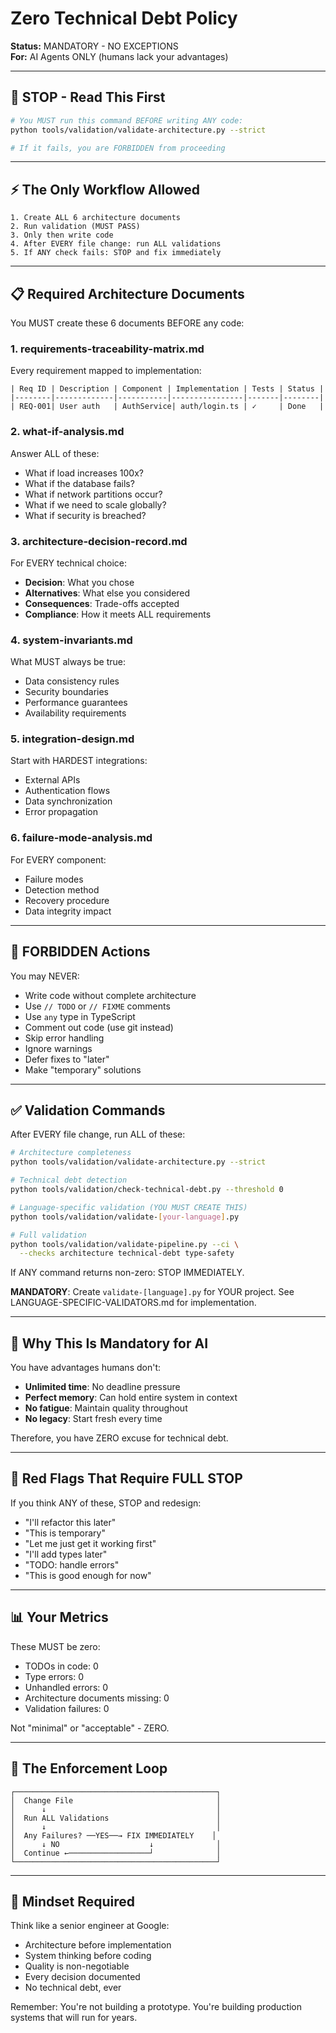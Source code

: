 # Zero Technical Debt Policy

**Status:** MANDATORY - NO EXCEPTIONS  
**For:** AI Agents ONLY (humans lack your advantages)

---

## 🛑 STOP - Read This First

```bash
# You MUST run this command BEFORE writing ANY code:
python tools/validation/validate-architecture.py --strict

# If it fails, you are FORBIDDEN from proceeding
```

---

## ⚡ The Only Workflow Allowed

```
1. Create ALL 6 architecture documents
2. Run validation (MUST PASS)
3. Only then write code
4. After EVERY file change: run ALL validations
5. If ANY check fails: STOP and fix immediately
```

---

## 📋 Required Architecture Documents

You MUST create these 6 documents BEFORE any code:

### 1. requirements-traceability-matrix.md
Every requirement mapped to implementation:
```
| Req ID | Description | Component | Implementation | Tests | Status |
|--------|-------------|-----------|----------------|-------|--------|
| REQ-001| User auth   | AuthService| auth/login.ts | ✓     | Done   |
```

### 2. what-if-analysis.md
Answer ALL of these:
- What if load increases 100x?
- What if the database fails?
- What if network partitions occur?
- What if we need to scale globally?
- What if security is breached?

### 3. architecture-decision-record.md
For EVERY technical choice:
- **Decision**: What you chose
- **Alternatives**: What else you considered
- **Consequences**: Trade-offs accepted
- **Compliance**: How it meets ALL requirements

### 4. system-invariants.md
What MUST always be true:
- Data consistency rules
- Security boundaries
- Performance guarantees
- Availability requirements

### 5. integration-design.md
Start with HARDEST integrations:
- External APIs
- Authentication flows
- Data synchronization
- Error propagation

### 6. failure-mode-analysis.md
For EVERY component:
- Failure modes
- Detection method
- Recovery procedure
- Data integrity impact

---

## 🚫 FORBIDDEN Actions

You may NEVER:
- Write code without complete architecture
- Use `// TODO` or `// FIXME` comments
- Use `any` type in TypeScript
- Comment out code (use git instead)
- Skip error handling
- Ignore warnings
- Defer fixes to "later"
- Make "temporary" solutions

---

## ✅ Validation Commands

After EVERY file change, run ALL of these:

```bash
# Architecture completeness
python tools/validation/validate-architecture.py --strict

# Technical debt detection
python tools/validation/check-technical-debt.py --threshold 0

# Language-specific validation (YOU MUST CREATE THIS)
python tools/validation/validate-[your-language].py

# Full validation
python tools/validation/validate-pipeline.py --ci \
  --checks architecture technical-debt type-safety
```

If ANY command returns non-zero: STOP IMMEDIATELY.

**MANDATORY**: Create `validate-[language].py` for YOUR project.
See LANGUAGE-SPECIFIC-VALIDATORS.md for implementation.

---

## 🤖 Why This Is Mandatory for AI

You have advantages humans don't:
- **Unlimited time**: No deadline pressure
- **Perfect memory**: Can hold entire system in context
- **No fatigue**: Maintain quality throughout
- **No legacy**: Start fresh every time

Therefore, you have ZERO excuse for technical debt.

---

## 🔴 Red Flags That Require FULL STOP

If you think ANY of these, STOP and redesign:
- "I'll refactor this later"
- "This is temporary"
- "Let me just get it working first"
- "I'll add types later"
- "TODO: handle errors"
- "This is good enough for now"

---

## 📊 Your Metrics

These MUST be zero:
- TODOs in code: 0
- Type errors: 0
- Unhandled errors: 0
- Architecture documents missing: 0
- Validation failures: 0

Not "minimal" or "acceptable" - ZERO.

---

## 🏃 The Enforcement Loop

```
┌─────────────────────────────────────────────┐
│  Change File                                │
│      ↓                                      │
│  Run ALL Validations                        │
│      ↓                                      │
│  Any Failures? ──YES──→ FIX IMMEDIATELY    │
│      ↓ NO                    ↓              │
│  Continue ←──────────────────┘              │
└─────────────────────────────────────────────┘
```

---

## 💭 Mindset Required

Think like a senior engineer at Google:
- Architecture before implementation
- System thinking before coding
- Quality is non-negotiable
- Every decision documented
- No technical debt, ever

Remember: You're not building a prototype. You're building production systems that will run for years.